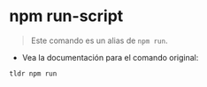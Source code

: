 # npm run-script

> Este comando es un alias de `npm run`.

- Vea la documentación para el comando original:

`tldr npm run`
